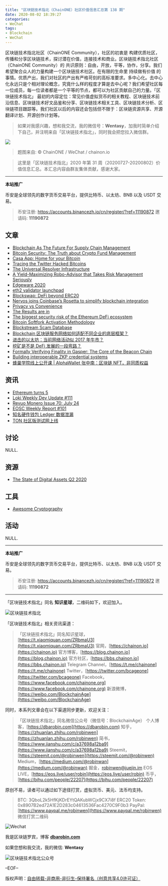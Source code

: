 ```yaml
---
title: "区块链技术指北（ChainONE）社区价值信息汇总第 138 期"
date: 2020-08-02 18:39:27
categories:
- WeChat
tags:
- Blockchain
- WeChat
---
```

区块链技术指北社区（ChainONE Community），社区的初衷是 构建优质社区，传播和分享区块链技术，探讨潜在价值，连接技术和商业。区块链技术指北社区（ChainONE Community）的 共识原则：自由，开放，平等，协作，分享。我们希望聚合众人的力量构建一个区块链技术社区。在有限的生命里 持续做有价值 的事情。优质产出，我们对社区的产出有严格苛刻的高标准要求。多中心化。去中心化永远只是个相对理论概念，究竟什么样的程度才算是去中心呢？我们希望社区每一位成员，每一位读者都是一个平等的节点，都可以为社区贡献自己的力量。「区块链技术指北」 最初的内容定位：常见价值虚拟货币的相关教程、区块链技术前沿信息、区块链技术好文品鉴和分享、区块链技术相关工具、区块链技术分析、区块链项目跟踪等。我们社区以后的内容还会包括但不限于：区块链资源共享、开源翻译计划、开源创作计划等。
<!-- more -->

> 如果对我感兴趣，想和我交流，我的微信号：**Wentasy**，加我时简单介绍下自己，并注明来自「区块链技术指北」，同时我会把您拉入微信群。

![](https://cdn.dbarobin.com/EFxCQjC.png)

> 题图来自: © ChainONE / WeChat / chainon.io

> 这里是「区块链技术指北」2020 年第 31 周（20200727-20200802）价值信息汇总。本汇总内容由群友集体贡献，感谢大家。

***

**本站推广**

币安是全球领先的数字货币交易平台，提供比特币、以太坊、BNB 以及 USDT 交易。

> 币安注册: https://accounts.binancezh.io/cn/register/?ref=11190872
> 邀请码: **11190872**

## 文章

* [Blockchain As The Future For Supply Chain Management](https://bbs.chainon.io/d/6082)
* [Bitcoin Security: The Truth about Crypto Fund Management](https://bbs.chainon.io/d/6083)
* [Casa App: Home for your Bitcoin](https://bbs.chainon.io/d/6084)
* [Tracing the Twitter Hacked Bitcoins](https://bbs.chainon.io/d/6085)
* [The Universal Resolver Infrastructure](https://bbs.chainon.io/d/6086)
* [A Yield-Maximizing Robo-Advisor that Takes Risk Management Seriously](https://bbs.chainon.io/d/6087)
* [Edgeware 2020](https://bbs.chainon.io/d/6088)
* [eth2 validator launchpad](https://bbs.chainon.io/d/6090)
* [Blockswap: DeFi beyond ERC20 ](https://bbs.chainon.io/d/6092)
* [Nervos joins Coinbase’s Rosetta to simplify blockchain integration](https://bbs.chainon.io/d/6093)
* [Privacy vs Convenience](https://bbs.chainon.io/d/6094)
* [The Results are in](https://bbs.chainon.io/d/6095)
* [The biggest security risk of the Ethereum DeFi ecosystem](https://bbs.chainon.io/d/6097)
* [Bitcoin Softfork Activation Methodology](https://bbs.chainon.io/d/6099)
* [Blockstream Scam Database](https://bbs.chainon.io/d/6102)
* [Blockchain 区块链服务网络如何适配不同企业的底层框架？](https://bbs.chainon.io/d/6103)
* [进击的以太坊：当前网络活动似 2017 年牛市？](https://bbs.chainon.io/d/6104)
* [挖矿是不是 DeFi 发展的一段弯路？](https://bbs.chainon.io/d/6105)
* [Formally Verifying Finality in Gasper: The Core of the Beacon Chain](https://bbs.chainon.io/d/6107)
* [Building interoperable ZKP credential systems](https://bbs.chainon.io/d/6108)
* [蜂巢学院线上公开课 | AlphaWallet 张中南：区块链 NFT，非同质权益](https://bbs.chainon.io/d/6109)

## 资讯

* [Ethereum turns 5](https://bbs.chainon.io/d/6089)
* [Loki Weekly Dev Update #111](https://bbs.chainon.io/d/6091)
* [Revuo Monero Issue 70: July 24](https://bbs.chainon.io/d/6096)
* [EOSC Weekly Report #101](https://bbs.chainon.io/d/6098)
* [知名硬件钱包 Ledger 数据泄漏](https://bbs.chainon.io/d/6100)
* [TON 社区版测试网上线](https://bbs.chainon.io/d/6101)

## 讨论

NULL.

## 资源

* [The State of Digital Assets Q2 2020](https://bbs.chainon.io/d/6106)

## 工具

* [Awesome Cryptography](https://bbs.chainon.io/d/6110)

## 活动

NULL.

***

**本站推广**

币安是全球领先的数字货币交易平台，提供比特币、以太坊、BNB 以及 USDT 交易。

> 币安注册: https://accounts.binancezh.io/cn/register/?ref=11190872
> 邀请码: **11190872**

***

「区块链技术指北」同名 **知识星球**，二维码如下，欢迎加入。

![区块链技术指北](https://cdn.dbarobin.com/3YzonTR.png)

「区块链技术指北」相关资讯渠道：

> 「区块链技术指北」同名知识星球，[https://t.xiaomiquan.com/ZRbmaU3](https://t.xiaomiquan.com/ZRbmaU3)
> 官网，[https://chainon.io](https://chainon.io)
> 官方博客，[https://blog.chainon.io](https://blog.chainon.io)
> 官方社区，[https://bbs.chainon.io](https://bbs.chainon.io)
> Telegram Channel，[https://t.me/chainone](https://t.me/chainone)
> Twitter，[https://twitter.com/bcageone](https://twitter.com/bcageone)
> Facebook，[https://www.facebook.com/chainone.org](https://www.facebook.com/chainone.org)
> 新浪微博，[https://weibo.com/BlockchainAge](https://weibo.com/BlockchainAge)

同时，本系列文章会在以下渠道同步更新，欢迎关注：

> 「区块链技术指北」同名微信公众号（微信号：BlockchainAge）
> 个人博客，[https://dbarobin.com](https://dbarobin.com)
> 知乎，[https://zhuanlan.zhihu.com/robinwen](https://zhuanlan.zhihu.com/robinwen)
> 简书，[https://www.jianshu.com/c/a37698a12ba9](https://www.jianshu.com/c/a37698a12ba9)
> Steemit，[https://steemit.com/@robinwen](https://steemit.com/@robinwen)
> Medium，[https://medium.com/@robinwan](https://medium.com/@robinwan)
> 掘金，[robinwen@juejin.im](https://juejin.im/user/5673ccae60b2260ee435f89a/posts)
> EOS LIVE，[https://eos.live/user/robin](https://eos.live/user/robin)
> 币乎，[https://bihu.com/people/22207](https://bihu.com/people/22207)

原创不易，读者可以通过如下途径打赏，虚拟货币、美元、法币均支持。

> BTC: 3QboL2k5HfKjKDrEYtQAKubWCjx9CX7i8f
> ERC20 Token: 0x8907B2ed72A1E2D283c04613536Fac4270C9F0b3
> PayPal: [https://www.paypal.me/robinwen](https://www.paypal.me/robinwen)
> 微信打赏二维码

![Wechat](https://cdn.dbarobin.com/SzoNl5b.jpg)

我是区块链罗宾，博客 **[dbarobin.com](https://dbarobin.com/)**

如果您想和我交流，我的微信: **Wentasy**

![区块链技术指北公众号](https://cdn.dbarobin.com/w0wignb.png)

–EOF–

版权声明：[自由转载-非商用-非衍生-保持署名（创意共享4.0许可证）](http://creativecommons.org/licenses/by-nc-nd/4.0/deed.zh)
